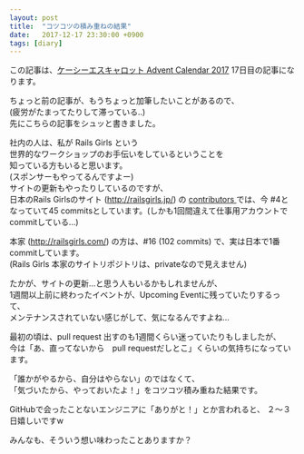 ```yaml
---
layout: post
title:  "コツコツの積み重ねの結果"
date:   2017-12-17 23:30:00 +0900
tags: [diary]
---
```

この記事は、<a href="https://qiita.com/advent-calendar/2017/kcscarrot" target="_blank">ケーシーエスキャロット Advent Calendar 2017</a> 17日目の記事になります。

ちょっと前の記事が、もうちょっと加筆したいことがあるので、  
(疲労がたまってたりして滞っている..)  
先にこちらの記事をシュッと書きました。

社内の人は、私が Rails Girls という  
世界的なワークショップのお手伝いをしているということを  
知っている方もいると思います。  
(スポンサーもやってるんですよー)  
サイトの更新もやったりしているのですが、  
日本のRails Girlsのサイト (<a href="http://railsgirls.jp/" target="_blank">http://railsgirls.jp/</a>) の <a href="https://github.com/railsgirls-jp/railsgirls-jp.github.io/graphs/contributors" target="_blank">contributors </a>では、今 #4となっていて45 commitsとしています。(しかも1回間違えて仕事用アカウントでcommitしている...)  

本家 (<a href="http://railsgirls.com/" target="_blank">http://railsgirls.com/</a>) の方は、#16 (102 commits) で、実は日本で1番commitしています。  
(Rails Girls 本家のサイトリポジトリは、privateなので見えません)

たかが、サイトの更新...と思う人もいるかもしれませんが、   
1週間以上前に終わったイベントが、Upcoming Eventに残っていたりするって、  
メンテナンスされていない感じがして、気になるんですよね...

最初の頃は、pull request 出すのも1週間くらい迷っていたりもしましたが、  
今は「あ、直ってないから　pull requestだしとこ」くらいの気持ちになっています。

「誰かがやるから、自分はやらない」のではなくて、   
「気づいたから、やっておいたよ！」をコツコツ積み重ねた結果です。

GitHubで会ったことないエンジニアに「ありがと！」とか言われると、
２～３日嬉しいですw

みんなも、そういう想い味わったことありますか？
